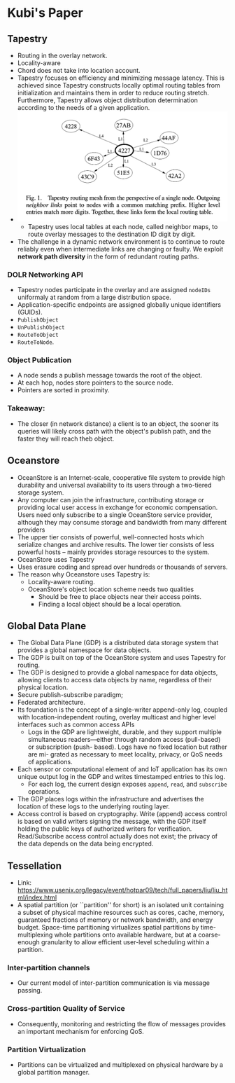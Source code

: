 # Kubi's Paper

## Tapestry

* Routing in the overlay network. 
* Locality-aware
* Chord does not take into location account. 
* Tapestry focuses on efficiency and minimizing message latency. This is achieved since Tapestry constructs locally optimal routing tables from initialization and maintains them in order to reduce routing stretch. Furthermore, Tapestry allows object distribution determination according to the needs of a given application. 
* ![alt text](images/84-kubi-paper/tapestry-routing-mesh.png)
  * Tapestry uses local tables at each node, called neighbor maps, to route overlay messages to the destination ID digit by digit. 
* The challenge in a dynamic network environment is to continue to route reliably even when intermediate links are changing or faulty. We exploit **network path diversity** in the form of redundant routing paths. 

### DOLR Networking API

* Tapestry nodes participate in the overlay and are assigned `nodeIDs` uniformaly at random from a large distribution space.
* Application-specific endpoints are assigned globally unique identifiers (GUIDs). 
* `PublishObject`
* `UnPublishObject`
* `RouteToObject`
* `RouteToNode`. 

### Object Publication

* A node sends a publish message towards the root of the object. 
* At each hop, nodes store pointers to the source node.
* Pointers are sorted in proximity. 

### Takeaway:
* The closer (in network distance) a client is to an object, the sooner its queries will likely cross path with the object's publish path, and the faster they will reach theb object. 

## Oceanstore

* OceanStore is an Internet-scale, cooperative file system to provide high durability and universal availability to its users through a two-tiered storage system. 
* Any computer can join the infrastructure, contributing storage or providing local user access in exchange for economic compensation. Users need only subscribe to a single OceanStore service provider, although they may consume storage and bandwidth from many different providers
* The upper tier consists of powerful, well-connected hosts which serialize changes and archive results. The lower tier consists of less powerful hosts – mainly provides storage resources to the system. 
* OceanStore uses Tapestry
* Uses erasure coding and spread over hundreds or thousands of servers. 
* The reason why Oceanstore uses Tapestry is:
  * Locality-aware routing.  
  * OceanStore's object location scheme needs two qualities
    * Should be free to place objects near their access points.
    * Finding a local object should be a local operation. 

## Global Data Plane

* The Global Data Plane (GDP) is a distributed data storage system that provides a global namespace for data objects.
* The GDP is built on top of the OceanStore system and uses Tapestry for routing.
* The GDP is designed to provide a global namespace for data objects, allowing clients to access data objects by name, regardless of their physical location.
* Secure publish-subscribe paradigm;
* Federated architecture. 
* Its foundation is the concept of a single-writer append-only log, coupled with location-independent routing, overlay multicast and higher level interfaces such as common access APIs 
  * Logs in the GDP are lightweight, durable, and they support multiple simultaneous readers—either through random access (pull-based) or subscription (push- based). Logs have no fixed location but rather are mi- grated as necessary to meet locality, privacy, or QoS needs of applications.
* Each sensor or computational element of and IoT application has its own unique output log in the GDP and writes timestamped entries to this log. 
  * For each log, the current design exposes `append`, `read`, and `subscribe` operations.
* The GDP places logs within the infrastructure and advertises the location of these logs to the underlying routing layer. 
* Access control is based on cryptography.  Write (append) access control is based on valid writers signing the message, with the GDP itself holding the public keys of authorized writers for verification.  Read/Subscribe access control actually does not exist; the privacy of the data depends on the data being encrypted.

## Tessellation
* Link: https://www.usenix.org/legacy/event/hotpar09/tech/full_papers/liu/liu_html/index.html
* A spatial partition (or ``partition'' for short) is an isolated unit containing a subset of physical machine resources such as cores, cache, memory, guaranteed fractions of memory or network bandwidth, and energy budget. Space-time partitioning virtualizes spatial partitions by time-multiplexing whole partitions onto available hardware, but at a coarse-enough granularity to allow efficient user-level scheduling within a partition.

### Inter-partition channels
* Our current model of inter-partition communication is via message passing. 
  
### Cross-partition Quality of Service
* Consequently, monitoring and restricting the flow of messages provides an important mechanism for enforcing QoS.

### Partition Virtualization
* Partitions can be virtualized and multiplexed on physical hardware by a global partition manager. 

